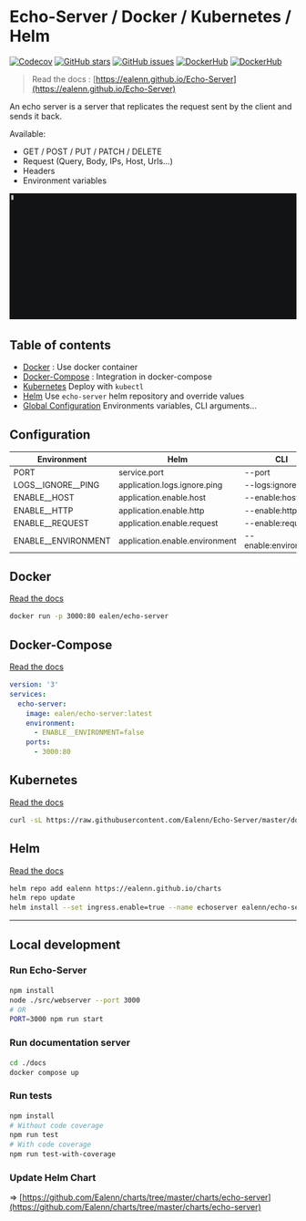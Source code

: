 # Echo-Server / Docker / Kubernetes / Helm

[![Codecov](https://img.shields.io/codecov/c/github/ealenn/echo-server?style=for-the-badge&logo=codecov)](https://codecov.io/gh/Ealenn/Echo-Server)
[![GitHub stars](https://img.shields.io/github/stars/Ealenn/Echo-Server?style=for-the-badge&logo=github)](https://github.com/Ealenn/Echo-Server/stargazers)
[![GitHub issues](https://img.shields.io/github/issues/Ealenn/Echo-Server?style=for-the-badge&logo=github)](https://github.com/Ealenn/Echo-Server/issues)
[![DockerHub](https://img.shields.io/docker/pulls/ealen/echo-server.svg?style=for-the-badge&logo=docker)](https://hub.docker.com/repository/docker/ealen/echo-server)
[![DockerHub](https://img.shields.io/badge/SIZE-%3C%2013%20MB-1488C6?style=for-the-badge&logo=docker)](https://hub.docker.com/repository/docker/ealen/echo-server)

> Read the docs : [https://ealenn.github.io/Echo-Server](https://ealenn.github.io/Echo-Server)

An echo server is a server that replicates the request sent by the client and sends it back.

Available:

- GET / POST / PUT / PATCH / DELETE
- Request (Query, Body, IPs, Host, Urls...)
- Headers
- Environment variables

![docker cli](./docs/assets/images/docker.gif)

## Table of contents

- [Docker](https://ealenn.github.io/Echo-Server/docker.html) : Use docker container
- [Docker-Compose](https://ealenn.github.io/Echo-Server/docker-compose.html) : Integration in docker-compose
- [Kubernetes](https://ealenn.github.io/Echo-Server/kubernetes.html) Deploy with `kubectl`
- [Helm](https://ealenn.github.io/Echo-Server/helm.html) Use `echo-server` helm repository and override values
- [Global Configuration](https://ealenn.github.io/Echo-Server/configuration.html) Environments variables, CLI arguments...

## Configuration

| Environment         | Helm                           | CLI                   | Default       |
|---------------------|--------------------------------|-----------------------|---------------|
| PORT                | service.port                   | --port                | `80`          |
| LOGS__IGNORE__PING  | application.logs.ignore.ping   | --logs:ignore:ping    | `false`       |
| ENABLE__HOST        | application.enable.host        | --enable:host         | `true`        |
| ENABLE__HTTP        | application.enable.http        | --enable:http         | `true`        |
| ENABLE__REQUEST     | application.enable.request     | --enable:request      | `true`        |
| ENABLE__ENVIRONMENT | application.enable.environment | --enable:environment  | `true`        |

## Docker

[Read the docs](https://ealenn.github.io/Echo-Server/docker.html)

```bash
docker run -p 3000:80 ealen/echo-server
```

## Docker-Compose

[Read the docs](https://ealenn.github.io/Echo-Server/docker-compose.html)

```yaml
version: '3'
services:
  echo-server:
    image: ealen/echo-server:latest
    environment:
      - ENABLE__ENVIRONMENT=false
    ports:
      - 3000:80
```

## Kubernetes

[Read the docs](https://ealenn.github.io/Echo-Server/kubernetes.html)

```bash
curl -sL https://raw.githubusercontent.com/Ealenn/Echo-Server/master/docs/examples/echo.kube.yaml | kubectl apply -f -
```

## Helm

[Read the docs](https://ealenn.github.io/Echo-Server/helm.html)

```bash
helm repo add ealenn https://ealenn.github.io/charts
helm repo update
helm install --set ingress.enable=true --name echoserver ealenn/echo-server
```

---

## Local development

### Run Echo-Server

```bash
npm install
node ./src/webserver --port 3000
# OR
PORT=3000 npm run start
```

### Run documentation server

```bash
cd ./docs
docker compose up
```

### Run tests

```bash
npm install
# Without code coverage
npm run test
# With code coverage
npm run test-with-coverage
```

### Update Helm Chart

=> [https://github.com/Ealenn/charts/tree/master/charts/echo-server](https://github.com/Ealenn/charts/tree/master/charts/echo-server)
